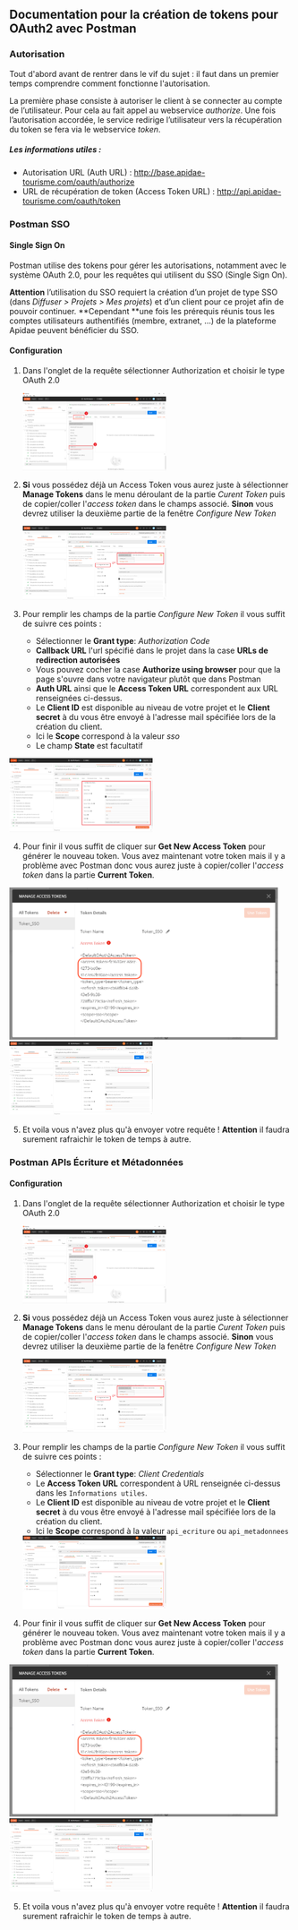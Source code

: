 ## Documentation pour la création de tokens pour OAuth2 avec Postman

### Autorisation

Tout d'abord avant de rentrer dans le vif du sujet : il faut dans un premier temps comprendre comment fonctionne l'autorisation.

La première phase consiste à autoriser le client à se connecter au compte de l’utilisateur. Pour cela au fait appel au webservice *authorize*. Une fois l’autorisation accordée, le service redirige l’utilisateur vers la récupération du token se fera via le webservice *token*.

##### Les informations utiles :

- Autorisation URL (Auth URL) : http://base.apidae-tourisme.com/oauth/authorize
- URL de récupération de token (Access Token URL) : http://api.apidae-tourisme.com/oauth/token

### Postman SSO

#### 	Single Sign On

Postman utilise des tokens pour gérer les autorisations, notamment avec le système OAuth 2.0, pour les requêtes qui utilisent du SSO (Single Sign On).

**Attention** l’utilisation du SSO requiert la création d’un projet de type SSO (dans *Diffuser > Projets > Mes projets*) et d’un client pour ce projet afin de pouvoir continuer. **Cependant **une fois les prérequis réunis tous les comptes utilisateurs authentifiés (membre, extranet, …) de la plateforme Apidae peuvent bénéficier du SSO.

#### 	Configuration

1. Dans l'onglet de la requête sélectionner Authorization et choisir le type OAuth 2.0

   <img src="OAuth_1.png" alt="OAuth_1" style="zoom:25%;" />

2. **Si** vous possédez déjà un Access Token vous aurez juste à sélectionner **Manage Tokens** dans le menu déroulant de la partie *Curent Token* puis de copier/coller l'*access token* dans le champs associé. **Sinon** vous devrez utiliser la deuxième partie de la fenêtre *Configure New Token*

   <img src="OAuth_2.png" alt="OAuth_1" style="zoom:25%;" />

3. Pour remplir les champs de la partie *Configure New Token* il vous suffit de suivre ces points :

   - Sélectionner le **Grant type**: *Authorization Code*
   - **Callback URL** l'url spécifié dans le projet dans la case **URLs de redirection autorisées**
   - Vous pouvez cocher la case **Authorize using browser** pour que la page s'ouvre dans votre navigateur plutôt que dans Postman
   - **Auth URL** ainsi que le **Access Token URL** correspondent aux URL renseignées ci-dessus.
   - Le **Client ID** est disponible au niveau de votre projet et le **Client secret** à du vous être envoyé à l'adresse mail spécifiée lors de la création du client.
   - Ici le **Scope** correspond à la valeur *sso*
   - Le champ **State** est facultatif

<img src="OAuth_3.png" alt="OAuth_1" style="zoom:25%;" />

4. Pour finir il vous suffit de cliquer sur **Get New Access Token** pour générer le nouveau token. Vous avez maintenant votre token mais il y a problème avec Postman donc vous aurez juste à copier/coller l'*access token* dans la partie **Current Token**.

<img src="OAuth_4.1.png" alt="OAuth_1" style="zoom:47%;" />

<img src="OAuth_4.2.png" alt="OAuth_1" style="zoom:25%;" />



5. Et voila vous n'avez plus qu'à envoyer votre requête ! **Attention** il faudra surement rafraichir le token de temps à autre.

### Postman APIs Écriture et Métadonnées

#### 	Configuration

1. Dans l'onglet de la requête sélectionner Authorization et choisir le type OAuth 2.0

   <img src="OAuth_1.png" alt="OAuth_1" style="zoom:25%;" />

2. **Si** vous possédez déjà un Access Token vous aurez juste à sélectionner **Manage Tokens** dans le menu déroulant de la partie *Curent Token* puis de copier/coller l'*access token* dans le champs associé. **Sinon** vous devrez utiliser la deuxième partie de la fenêtre *Configure New Token*

   <img src="OAuth_2.png" alt="OAuth_1" style="zoom:25%;" />

3. Pour remplir les champs de la partie *Configure New Token* il vous suffit de suivre ces points :

   - Sélectionner le **Grant type**: *Client Credentials*
   - Le **Access Token URL** correspondent à URL renseignée ci-dessus dans les `Informations utiles`.
   - Le **Client ID** est disponible au niveau de votre projet et le **Client secret** à du vous être envoyé à l'adresse mail spécifiée lors de la création du client.
   - Ici le **Scope** correspond à la valeur `api_ecriture` ou `api_metadonnees`

   <img src="OAuth_3bis.png" alt="OAuth_1" style="zoom:25%;" />

4. Pour finir il vous suffit de cliquer sur **Get New Access Token** pour générer le nouveau token. Vous avez maintenant votre token mais il y a problème avec Postman donc vous aurez juste à copier/coller l'*access token* dans la partie **Current Token**.

<img src="OAuth_4.1.png" alt="OAuth_1" style="zoom:47%;" />

<img src="OAuth_4.2.png" alt="OAuth_1" style="zoom:25%;" />



5. Et voila vous n'avez plus qu'à envoyer votre requête ! **Attention** il faudra surement rafraichir le token de temps à autre.
